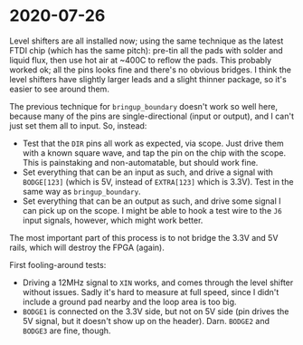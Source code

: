 # 2020-07-26

Level shifters are all installed now; using the same technique as the latest FTDI chip (which has the same pitch): pre-tin all the pads with solder and liquid flux, then use hot air at ~400C to reflow the pads.  This probably worked ok; all the pins looks fine and there's no obvious bridges.  I think the level shifters have slightly larger leads and a slight thinner package, so it's easier to see around them.

The previous technique for `bringup_boundary` doesn't work so well here, because many of the pins are single-directional (input or output), and I can't just set them all to input.  So, instead:

* Test that the `DIR` pins all work as expected, via scope.  Just drive them with a known square wave, and tap the pin on the chip with the scope.  This is painstaking and non-automatable, but should work fine.
* Set everything that can be an input as such, and drive a signal with `BODGE[123]` (which is 5V, instead of `EXTRA[123]` which is 3.3V).  Test in the same way as `bringup_boundary`.
* Set everything that can be an output as such, and drive some signal I can pick up on the scope.  I might be able to hook a test wire to the `J6` input signals, however, which might work better.

The most important part of this process is to not bridge the 3.3V and 5V rails, which will destroy the FPGA (again).

First fooling-around tests:

* Driving a 12MHz signal to `XIN` works, and comes through the level shifter without issues.  Sadly it's hard to measure at full speed, since I didn't include a ground pad nearby and the loop area is too big.
* `BODGE1` is connected on the 3.3V side, but not on 5V side (pin drives the 5V signal, but it doesn't show up on the header).  Darn.  `BODGE2` and `BODGE3` are fine, though.
